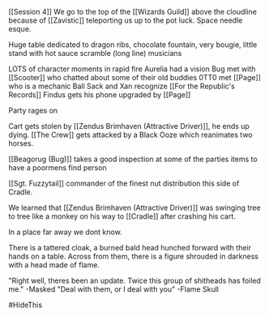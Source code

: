 [[Session 4]]
We go to the top of the [[Wizards Guild]] above the cloudline because of [[Zavistic]] teleporting us up to the pot luck. Space needle esque.

Huge table dedicated to dragon ribs, chocolate fountain, very bougie, little stand with hot sauce scramble (long line) musicians

LOTS of character moments in rapid fire
Aurelia had a vision
Bug met with [[Scooter]] who chatted about some of their old buddies
0TT0 met [[Page]] who is a mechanic
Ball Sack and Xan recognize [[For the Republic's Records]]
Findus gets his phone upgraded by [[Page]]

Party rages on

Cart gets stolen by [[Zendus Brimhaven (Attractive Driver)]], he ends up dying. [[The Crew]] gets attacked by a Black Ooze which reanimates two horses.

[[Beagorug (Bug)]] takes a good inspection at some of the parties items to have a poormens find person

[[Sgt. Fuzzytail]] commander of the finest nut distribution this side of Cradle. 

We learned that [[Zendus Brimhaven (Attractive Driver)]] was swinging tree to tree like a monkey on his way to [[Cradle]] after crashing his cart.

In a place far away we dont know.

There is a tattered cloak, a burned bald head hunched forward with their hands on a table. Across from them, there is a figure shrouded in darkness with a head made of flame.

"Right well, theres been an update. Twice this group of shitheads has foiled me." -Masked
"Deal with them, or I deal with you" -Flame Skull

#HideThis 